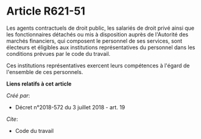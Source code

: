 # Article R621-51

Les agents contractuels de droit public, les salariés de droit privé ainsi que les fonctionnaires détachés ou mis à
disposition auprès de l'Autorité des marchés financiers, qui composent le personnel de ses services, sont électeurs et
éligibles aux institutions représentatives du personnel dans les conditions prévues par le code du travail.

Ces institutions représentatives exercent leurs compétences à l'égard de l'ensemble de ces personnels.

**Liens relatifs à cet article**

_Créé par_:

  - Décret n°2018-572 du 3 juillet 2018 - art. 19

_Cite_:

  - Code du travail
